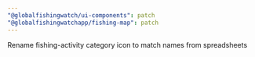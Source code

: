 ```yaml
---
"@globalfishingwatch/ui-components": patch
"@globalfishingwatchapp/fishing-map": patch
---
```


Rename fishing-activity category icon to match names from spreadsheets

